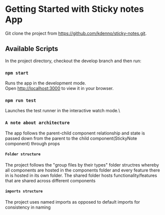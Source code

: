 # Getting Started with Sticky notes App

Git clone the project from https://github.com/kdenno/sticky-notes.git.

## Available Scripts

In the project directory, checkout the develop branch and then run:

### `npm start`

Runs the app in the development mode.\
Open [http://localhost:3000](http://localhost:3000) to view it in your browser.

### `npm run test`

Launches the test runner in the interactive watch mode.\

### `A note about architecture`
The app follows the parent-child component relationship and state is passed down from the parent to the child component(StickyNote component) through props

#### `Folder structure`
The project follows the "group files by their types" folder structres whereby all components are hosted in the components folder and every feature there in is hosted in its own folder. The shared folder hosts functionality/features that are shared across different components

#### `imports structure`
The project uses named imports as opposed to default imports for consistency in naming
